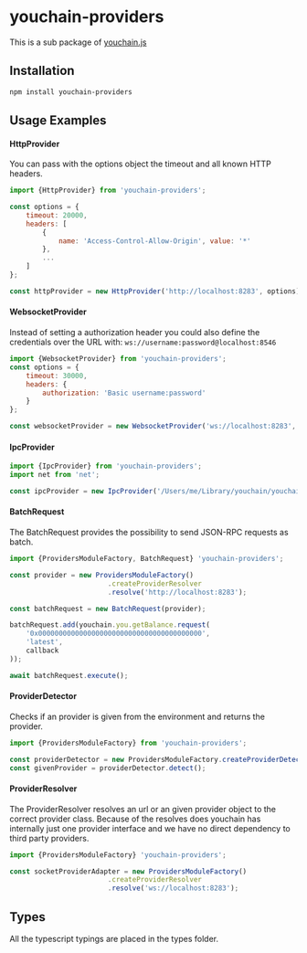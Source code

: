 # youchain-providers

This is a sub package of [youchain.js][repo]

## Installation

```bash
npm install youchain-providers
```

## Usage Examples

#### HttpProvider

You can pass with the options object the timeout and all known HTTP headers.

```js
import {HttpProvider} from 'youchain-providers';

const options = {
    timeout: 20000,
    headers: [
        {
            name: 'Access-Control-Allow-Origin', value: '*'
        },
        ...
    ]
};

const httpProvider = new HttpProvider('http://localhost:8283', options);
```

#### WebsocketProvider

Instead of setting a authorization header you could also define the credentials over the URL with: `ws://username:password@localhost:8546`

```js
import {WebsocketProvider} from 'youchain-providers';
const options = {
    timeout: 30000,
    headers: {
        authorization: 'Basic username:password'
    }
};

const websocketProvider = new WebsocketProvider('ws://localhost:8283', options);
```

#### IpcProvider

```js
import {IpcProvider} from 'youchain-providers';
import net from 'net';

const ipcProvider = new IpcProvider('/Users/me/Library/youchain/youchain.ipc', net);
```

#### BatchRequest

The BatchRequest provides the possibility to send JSON-RPC requests as batch.

```js
import {ProvidersModuleFactory, BatchRequest} 'youchain-providers';

const provider = new ProvidersModuleFactory()
                        .createProviderResolver
                        .resolve('http://localhost:8283');

const batchRequest = new BatchRequest(provider);

batchRequest.add(youchain.you.getBalance.request(
    '0x0000000000000000000000000000000000000000',
    'latest',
    callback
));

await batchRequest.execute();
```

#### ProviderDetector

Checks if an provider is given from the environment and returns the provider.

```js
import {ProvidersModuleFactory} from 'youchain-providers';

const providerDetector = new ProvidersModuleFactory.createProviderDetector();
const givenProvider = providerDetector.detect();
```

#### ProviderResolver

The ProviderResolver resolves an url or an given provider object to the correct provider class. Because of the resolves does youchain has internally just one provider interface and we have no direct dependency to third party providers.

```js
import {ProvidersModuleFactory} 'youchain-providers';

const socketProviderAdapter = new ProvidersModuleFactory()
                        .createProviderResolver
                        .resolve('ws://localhost:8283');
```

## Types

All the typescript typings are placed in the types folder.

[repo]: https://github.com/youchainhq/youchain.js

